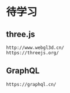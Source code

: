 # 待学习

## three.js

```
http://www.webgl3d.cn/
https://threejs.org/
```



## GraphQL

```
https://graphql.cn/
```

